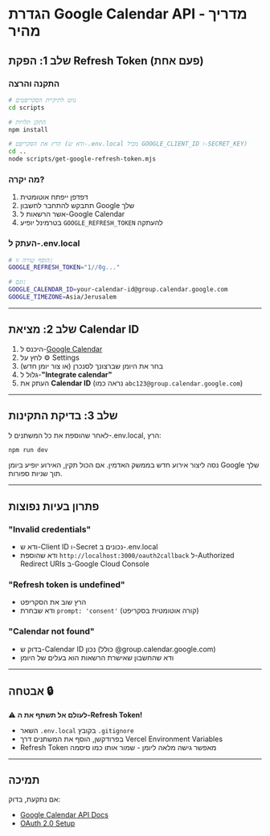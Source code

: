 # הגדרת Google Calendar API - מדריך מהיר

## שלב 1: הפקת Refresh Token (פעם אחת)

### התקנה והרצה

```bash
# נווט לתיקיית הסקריפטים
cd scripts

# התקן תלויות
npm install

# הרץ את הסקריפט (ודא ש-.env.local מכיל GOOGLE_CLIENT_ID ו-SECRET_KEY)
cd ..
node scripts/get-google-refresh-token.mjs
```

### מה יקרה?

1. דפדפן ייפתח אוטומטית
2. תתבקש להתחבר לחשבון Google שלך
3. אשר הרשאות ל-Google Calendar
4. בטרמינל יופיע `GOOGLE_REFRESH_TOKEN` להעתקה

### העתק ל-.env.local

```bash
# הוסף שורה זו:
GOOGLE_REFRESH_TOKEN="1//0g..."

# וגם:
GOOGLE_CALENDAR_ID=your-calendar-id@group.calendar.google.com
GOOGLE_TIMEZONE=Asia/Jerusalem
```

---

## שלב 2: מציאת Calendar ID

1. היכנס ל-[Google Calendar](https://calendar.google.com)
2. לחץ על ⚙️ Settings
3. בחר את היומן שברצונך לסנכרן (או צור יומן חדש)
4. גלול ל-**"Integrate calendar"**
5. העתק את **Calendar ID** (נראה כמו `abc123@group.calendar.google.com`)

---

## שלב 3: בדיקת התקינות

לאחר שהוספת את כל המשתנים ל-.env.local, הרץ:

```bash
npm run dev
```

נסה ליצור אירוע חדש בממשק האדמין. אם הכול תקין, האירוע יופיע ביומן Google שלך תוך שניות ספורות.

---

## פתרון בעיות נפוצות

### "Invalid credentials"
- ודא ש-Client ID ו-Secret נכונים ב-.env.local
- ודא שהוספת `http://localhost:3000/oauth2callback` ל-Authorized Redirect URIs ב-Google Cloud Console

### "Refresh token is undefined"
- הרץ שוב את הסקריפט
- ודא שבחרת `prompt: 'consent'` (קורה אוטומטית בסקריפט)

### "Calendar not found"
- בדוק ש-Calendar ID נכון (כולל @group.calendar.google.com)
- ודא שהחשבון שאישרת הרשאות הוא בעלים של היומן

---

## אבטחה 🔒

⚠️ **לעולם אל תשתף את ה-Refresh Token!**

- השאר `.env.local` בקובץ `.gitignore`
- בפרודקשן, הוסף את המשתנים דרך Vercel Environment Variables
- Refresh Token מאפשר גישה מלאה ליומן - שמור אותו כמו סיסמה

---

## תמיכה

אם נתקעת, בדוק:
- [Google Calendar API Docs](https://developers.google.com/calendar/api/guides/overview)
- [OAuth 2.0 Setup](https://developers.google.com/identity/protocols/oauth2)

